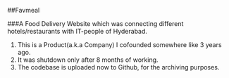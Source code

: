 ##Favmeal

###A Food Delivery Website which was connecting different hotels/restaurants with IT-people of Hyderabad.

1. This is a Product(a.k.a Company) I cofounded somewhere like 3 years ago.
2. It was shutdown only after 8 months of working.
3. The codebase is uploaded now to Github, for the archiving purposes.


